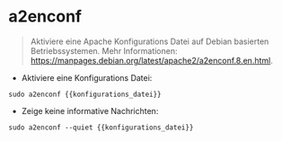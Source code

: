 # a2enconf

> Aktiviere eine Apache Konfigurations Datei auf Debian basierten Betriebssystemen.
> Mehr Informationen: <https://manpages.debian.org/latest/apache2/a2enconf.8.en.html>.

- Aktiviere eine Konfigurations Datei:

`sudo a2enconf {{konfigurations_datei}}`

- Zeige keine informative Nachrichten:

`sudo a2enconf --quiet {{konfigurations_datei}}`
